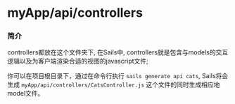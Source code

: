 # myApp/api/controllers
### 简介
controllers都放在这个文件夹下, 在Sails中, controllers就是包含与models的交互逻辑以及为客户端渲染合适的视图的javascript文件;

你可以在项目根目录下，通过在命令行执行 `sails generate api cats`, Sails将会生成 `myApp/api/controllers/CatsController.js` 这个文件的同时生成相应地model文件。

<docmeta name="uniqueID" value="controllersmd841616">
<docmeta name="displayName" value="controllers">
